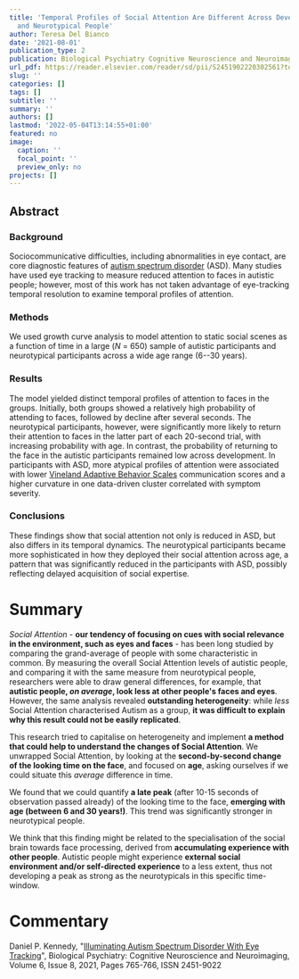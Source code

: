 ```yaml
---
title: 'Temporal Profiles of Social Attention Are Different Across Development in Autistic
  and Neurotypical People'
author: Teresa Del Bianco
date: '2021-08-01'
publication_type: 2
publication: Biological Psychiatry Cognitive Neuroscience and Neuroimaging Volume 6(8) 813-824
url_pdf: https://reader.elsevier.com/reader/sd/pii/S2451902220302561?token=47320951B531E99F15F9022BC6522EDB0C257B823757F349812719BCA257ECF6B15DC3A8032632DC137AA169A71DA09E&originRegion=eu-west-1&originCreation=20220504122150
slug: ''
categories: []
tags: []
subtitle: ''
summary: ''
authors: []
lastmod: '2022-05-04T13:14:55+01:00'
featured: no
image:
  caption: ''
  focal_point: ''
  preview_only: no
projects: []
---
```


## Abstract

### Background

Sociocommunicative difficulties, including abnormalities in eye contact, are core diagnostic features of [autism spectrum disorder](https://www.sciencedirect.com/topics/medicine-and-dentistry/pervasive-developmental-disorder "Learn more about autism spectrum disorder from ScienceDirect's AI-generated Topic Pages") (ASD). Many studies have used eye tracking to measure reduced attention to faces in autistic people; however, most of this work has not taken advantage of eye-tracking temporal resolution to examine temporal profiles of attention.

### Methods

We used growth curve analysis to model attention to static social scenes as a function of time in a large (*N* = 650) sample of autistic participants and neurotypical participants across a wide age range (6--30 years).

### Results

The model yielded distinct temporal profiles of attention to faces in the groups. Initially, both groups showed a relatively high probability of attending to faces, followed by decline after several seconds. The neurotypical participants, however, were significantly more likely to return their attention to faces in the latter part of each 20-second trial, with increasing probability with age. In contrast, the probability of returning to the face in the autistic participants remained low across development. In participants with ASD, more atypical profiles of attention were associated with lower [Vineland Adaptive Behavior Scales](https://www.sciencedirect.com/topics/medicine-and-dentistry/vineland-adaptive-behavior-scale "Learn more about Vineland Adaptive Behavior Scales from ScienceDirect's AI-generated Topic Pages") communication scores and a higher curvature in one data-driven cluster correlated with symptom severity.

### Conclusions

These findings show that social attention not only is reduced in ASD, but also differs in its temporal dynamics. The neurotypical participants became more sophisticated in how they deployed their social attention across age, a pattern that was significantly reduced in the participants with ASD, possibly reflecting delayed acquisition of social expertise.

# Summary

*Social Attention* - **our tendency of focusing on cues with social relevance in the environment, such as eyes and faces** - has been long studied by comparing the grand-average of people with some characteristic in common. By measuring the overall Social Attention levels of autistic people, and comparing it with the same measure from neurotypical people, researchers were able to draw general differences, for example, that **autistic people, *on average*, look less at other people's faces and eyes**. However, the same analysis revealed **outstanding heterogeneity**: while *less* Social Attention characterised Autism as a group, **it was difficult to explain why this result could not be easily replicated**.

This research tried to capitalise on heterogeneity and implement **a method that could help to understand the changes of Social Attention**. We unwrapped Social Attention, by looking at the **second-by-second change of the looking time on the face**, and focused on **age**, asking ourselves if we could situate this *average* difference in time.

We found that we could quantify **a late peak** (after 10-15 seconds of observation passed already) of the looking time to the face, **emerging with age (between 6 and 30 years!)**. This trend was significantly stronger in neurotypical people.

We think that this finding might be related to the specialisation of the social brain towards face processing, derived from **accumulating experience with other people**. Autistic people might experience **external social environment and/or self-directed experience** to a less extent, thus not developing a peak as strong as the neurotypicals in this specific time-window.

# Commentary

Daniel P. Kennedy, "[Illuminating Autism Spectrum Disorder With Eye Tracking](https://www.sciencedirect.com/science/article/abs/pii/S2451902221001130)", Biological Psychiatry: Cognitive Neuroscience and Neuroimaging, Volume 6, Issue 8, 2021, Pages 765-766, ISSN 2451-9022
